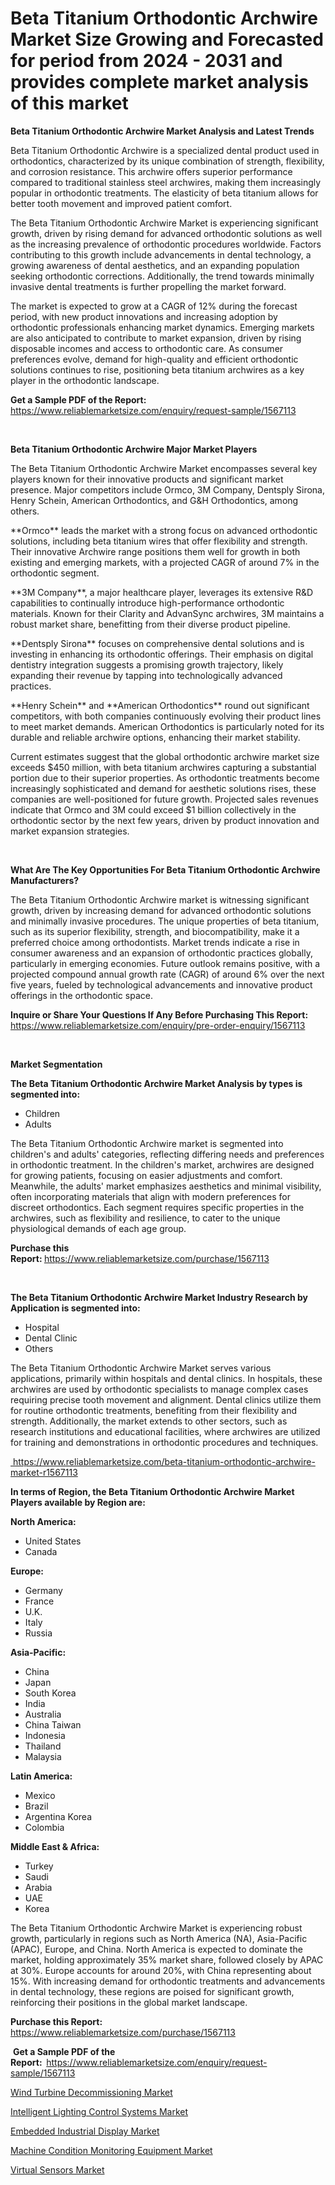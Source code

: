 <p><h1>Beta Titanium Orthodontic Archwire Market Size Growing and Forecasted for period from 2024 - 2031 and provides complete market analysis of this market</h1></p><p><strong>Beta Titanium Orthodontic Archwire Market Analysis and Latest Trends</strong></p>
<p><p>Beta Titanium Orthodontic Archwire is a specialized dental product used in orthodontics, characterized by its unique combination of strength, flexibility, and corrosion resistance. This archwire offers superior performance compared to traditional stainless steel archwires, making them increasingly popular in orthodontic treatments. The elasticity of beta titanium allows for better tooth movement and improved patient comfort.</p><p>The Beta Titanium Orthodontic Archwire Market is experiencing significant growth, driven by rising demand for advanced orthodontic solutions as well as the increasing prevalence of orthodontic procedures worldwide. Factors contributing to this growth include advancements in dental technology, a growing awareness of dental aesthetics, and an expanding population seeking orthodontic corrections. Additionally, the trend towards minimally invasive dental treatments is further propelling the market forward.</p><p>The market is expected to grow at a CAGR of 12% during the forecast period, with new product innovations and increasing adoption by orthodontic professionals enhancing market dynamics. Emerging markets are also anticipated to contribute to market expansion, driven by rising disposable incomes and access to orthodontic care. As consumer preferences evolve, demand for high-quality and efficient orthodontic solutions continues to rise, positioning beta titanium archwires as a key player in the orthodontic landscape.</p></p>
<p><strong>Get a Sample PDF of the Report:&nbsp;</strong> <a href="https://www.reliablemarketsize.com/enquiry/request-sample/1567113?utm_campaign=1845&utm_medium=2&utm_source=Github&utm_content=ia&utm_term=07122024&utm_id=beta-titanium-orthodontic-archwire">https://www.reliablemarketsize.com/enquiry/request-sample/1567113</a></p>
<p>&nbsp;</p>
<p><strong>Beta Titanium Orthodontic Archwire Major Market Players</strong></p>
<p><p>The Beta Titanium Orthodontic Archwire Market encompasses several key players known for their innovative products and significant market presence. Major competitors include Ormco, 3M Company, Dentsply Sirona, Henry Schein, American Orthodontics, and G&H Orthodontics, among others. </p><p>**Ormco** leads the market with a strong focus on advanced orthodontic solutions, including beta titanium wires that offer flexibility and strength. Their innovative Archwire range positions them well for growth in both existing and emerging markets, with a projected CAGR of around 7% in the orthodontic segment.</p><p>**3M Company**, a major healthcare player, leverages its extensive R&D capabilities to continually introduce high-performance orthodontic materials. Known for their Clarity and AdvanSync archwires, 3M maintains a robust market share, benefitting from their diverse product pipeline.</p><p>**Dentsply Sirona** focuses on comprehensive dental solutions and is investing in enhancing its orthodontic offerings. Their emphasis on digital dentistry integration suggests a promising growth trajectory, likely expanding their revenue by tapping into technologically advanced practices.</p><p>**Henry Schein** and **American Orthodontics** round out significant competitors, with both companies continuously evolving their product lines to meet market demands. American Orthodontics is particularly noted for its durable and reliable archwire options, enhancing their market stability.</p><p>Current estimates suggest that the global orthodontic archwire market size exceeds $450 million, with beta titanium archwires capturing a substantial portion due to their superior properties. As orthodontic treatments become increasingly sophisticated and demand for aesthetic solutions rises, these companies are well-positioned for future growth. Projected sales revenues indicate that Ormco and 3M could exceed $1 billion collectively in the orthodontic sector by the next few years, driven by product innovation and market expansion strategies.</p></p>
<p>&nbsp;</p>
<p><strong>What Are The Key Opportunities For Beta Titanium Orthodontic Archwire Manufacturers?</strong></p>
<p><p>The Beta Titanium Orthodontic Archwire market is witnessing significant growth, driven by increasing demand for advanced orthodontic solutions and minimally invasive procedures. The unique properties of beta titanium, such as its superior flexibility, strength, and biocompatibility, make it a preferred choice among orthodontists. Market trends indicate a rise in consumer awareness and an expansion of orthodontic practices globally, particularly in emerging economies. Future outlook remains positive, with a projected compound annual growth rate (CAGR) of around 6% over the next five years, fueled by technological advancements and innovative product offerings in the orthodontic space.</p></p>
<p><strong>Inquire or Share Your Questions If Any Before Purchasing This Report:</strong> <a href="https://www.reliablemarketsize.com/enquiry/pre-order-enquiry/1567113?utm_campaign=1845&utm_medium=2&utm_source=Github&utm_content=ia&utm_term=07122024&utm_id=beta-titanium-orthodontic-archwire">https://www.reliablemarketsize.com/enquiry/pre-order-enquiry/1567113</a></p>
<p>&nbsp;</p>
<p><strong>Market Segmentation</strong></p>
<p><strong>The Beta Titanium Orthodontic Archwire Market Analysis by types is segmented into:</strong></p>
<p><ul><li>Children</li><li>Adults</li></ul></p>
<p><p>The Beta Titanium Orthodontic Archwire market is segmented into children's and adults' categories, reflecting differing needs and preferences in orthodontic treatment. In the children's market, archwires are designed for growing patients, focusing on easier adjustments and comfort. Meanwhile, the adults' market emphasizes aesthetics and minimal visibility, often incorporating materials that align with modern preferences for discreet orthodontics. Each segment requires specific properties in the archwires, such as flexibility and resilience, to cater to the unique physiological demands of each age group.</p></p>
<p><strong>Purchase this Report:&nbsp;</strong><a href="https://www.reliablemarketsize.com/purchase/1567113?utm_campaign=1845&utm_medium=2&utm_source=Github&utm_content=ia&utm_term=07122024&utm_id=beta-titanium-orthodontic-archwire">https://www.reliablemarketsize.com/purchase/1567113</a></p>
<p>&nbsp;</p>
<p><strong>The Beta Titanium Orthodontic Archwire Market Industry Research by Application is segmented into:</strong></p>
<p><ul><li>Hospital</li><li>Dental Clinic</li><li>Others</li></ul></p>
<p><p>The Beta Titanium Orthodontic Archwire Market serves various applications, primarily within hospitals and dental clinics. In hospitals, these archwires are used by orthodontic specialists to manage complex cases requiring precise tooth movement and alignment. Dental clinics utilize them for routine orthodontic treatments, benefiting from their flexibility and strength. Additionally, the market extends to other sectors, such as research institutions and educational facilities, where archwires are utilized for training and demonstrations in orthodontic procedures and techniques.</p></p>
<p><a href="https://www.reliablemarketsize.com/beta-titanium-orthodontic-archwire-market-r1567113?utm_campaign=1845&utm_medium=2&utm_source=Github&utm_content=ia&utm_term=07122024&utm_id=beta-titanium-orthodontic-archwire">&nbsp;https://www.reliablemarketsize.com/beta-titanium-orthodontic-archwire-market-r1567113</a></p>
<p><strong>In terms of Region, the Beta Titanium Orthodontic Archwire Market Players available by Region are:</strong></p>
<p>
    <p> <strong> North America: </strong>
        <ul>
            <li>United States</li>
            <li>Canada</li>
        </ul>
        </p> 
    <p> <strong> Europe: </strong>
        <ul>
            <li>Germany</li>
            <li>France</li>
            <li>U.K.</li>
            <li>Italy</li>
            <li>Russia</li>
        </ul>
        </p> 
    <p> <strong> Asia-Pacific: </strong>
        <ul>
            <li>China</li>
            <li>Japan</li>
            <li>South Korea</li>
            <li>India</li>
            <li>Australia</li>
            <li>China Taiwan</li>
            <li>Indonesia</li>
            <li>Thailand</li>
            <li>Malaysia</li>
        </ul>
        </p> 
    <p> <strong> Latin America: </strong>
        <ul>
            <li>Mexico</li>
            <li>Brazil</li>
            <li>Argentina Korea</li>
            <li>Colombia</li>
        </ul>
        </p> 
    <p> <strong> Middle East & Africa: </strong>
        <ul>
            <li>Turkey</li>
            <li>Saudi</li>
            <li>Arabia</li>
            <li>UAE</li>
            <li>Korea</li>
        </ul>
    </p>
    </p>
<p><p>The Beta Titanium Orthodontic Archwire Market is experiencing robust growth, particularly in regions such as North America (NA), Asia-Pacific (APAC), Europe, and China. North America is expected to dominate the market, holding approximately 35% market share, followed closely by APAC at 30%. Europe accounts for around 20%, with China representing about 15%. With increasing demand for orthodontic treatments and advancements in dental technology, these regions are poised for significant growth, reinforcing their positions in the global market landscape.</p></p>
<p><strong>Purchase this Report: </strong><a href="https://www.reliablemarketsize.com/purchase/1567113?utm_campaign=1845&utm_medium=2&utm_source=Github&utm_content=ia&utm_term=07122024&utm_id=beta-titanium-orthodontic-archwire">https://www.reliablemarketsize.com/purchase/1567113</a></p>
<p>&nbsp;<strong>Get a Sample PDF of the Report:&nbsp;&nbsp;</strong><a href="https://www.reliablemarketsize.com/enquiry/request-sample/1567113?utm_campaign=1845&utm_medium=2&utm_source=Github&utm_content=ia&utm_term=07122024&utm_id=beta-titanium-orthodontic-archwire">https://www.reliablemarketsize.com/enquiry/request-sample/1567113</a></p>
<p><strong></strong></p>
<p><p><a href="https://issuu.com/reportprime-2/docs/wind-turbine-decommissioning-market-size-2030.pptx?utm_campaign=1845&utm_medium=2&utm_source=Github&utm_content=ia&utm_term=07122024&utm_id=beta-titanium-orthodontic-archwire">Wind Turbine Decommissioning Market</a></p><p><a href="https://www.linkedin.com/pulse/intelligent-lighting-control-systems-market-metrics-like-g8uzf?utm_campaign=1845&utm_medium=2&utm_source=Github&utm_content=ia&utm_term=07122024&utm_id=beta-titanium-orthodontic-archwire">Intelligent Lighting Control Systems Market</a></p><p><a href="https://issuu.com/reportprime-2/docs/embedded-industrial-display-market-size-2030.pptx?utm_campaign=1845&utm_medium=2&utm_source=Github&utm_content=ia&utm_term=07122024&utm_id=beta-titanium-orthodontic-archwire">Embedded Industrial Display Market</a></p><p><a href="https://www.linkedin.com/pulse/machine-condition-monitoring-equipment-market-research-report-wf1we?utm_campaign=1845&utm_medium=2&utm_source=Github&utm_content=ia&utm_term=07122024&utm_id=beta-titanium-orthodontic-archwire">Machine Condition Monitoring Equipment Market</a></p><p><a href="https://www.linkedin.com/pulse/upcoming-boom-virtual-sensors-market-projections-end-use-application-nrxsc?utm_campaign=1845&utm_medium=2&utm_source=Github&utm_content=ia&utm_term=07122024&utm_id=beta-titanium-orthodontic-archwire">Virtual Sensors Market</a></p></p>